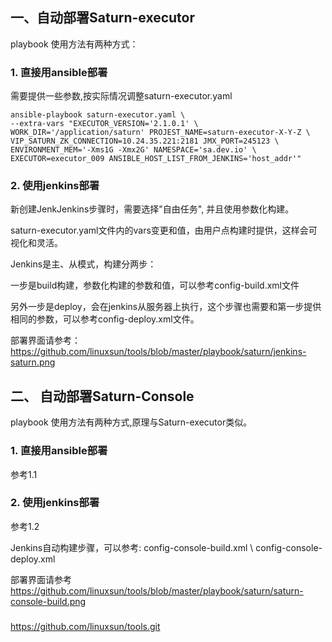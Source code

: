 
## 一、自动部署Saturn-executor 

playbook 使用方法有两种方式：

### 1. 直接用ansible部署

需要提供一些参数,按实际情况调整saturn-executor.yaml

```
ansible-playbook saturn-executor.yaml \ 
--extra-vars "EXECUTOR_VERSION='2.1.0.1' \
WORK_DIR='/application/saturn' PROJEST_NAME=saturn-executor-X-Y-Z \
VIP_SATURN_ZK_CONNECTION=10.24.35.221:2181 JMX_PORT=245123 \
ENVIRONMENT_MEM='-Xms1G -Xmx2G' NAMESPACE='sa.dev.io' \
EXECUTOR=executor_009 ANSIBLE_HOST_LIST_FROM_JENKINS='host_addr'"
```

### 2. 使用jenkins部署

新创建JenkJenkins步骤时，需要选择"自由任务", 并且使用参数化构建。

saturn-executor.yaml文件内的vars变更和值，由用户点构建时提供，这样会可视化和灵活。

Jenkins是主、从模式，构建分两步： 

一步是build构建，参数化构建的参数和值，可以参考config-build.xml文件

另外一步是deploy，会在jenkins从服务器上执行，这个步骤也需要和第一步提供相同的参数，可以参考config-deploy.xml文件。

部署界面请参考： https://github.com/linuxsun/tools/blob/master/playbook/saturn/jenkins-saturn.png


## 二、 自动部署Saturn-Console

playbook 使用方法有两种方式,原理与Saturn-executor类似。

### 1. 直接用ansible部署
参考1.1

### 2. 使用jenkins部署
参考1.2

Jenkins自动构建步骤，可以参考: config-console-build.xml \ config-console-deploy.xml

部署界面请参考 https://github.com/linuxsun/tools/blob/master/playbook/saturn/saturn-console-build.png

### 

https://github.com/linuxsun/tools.git
